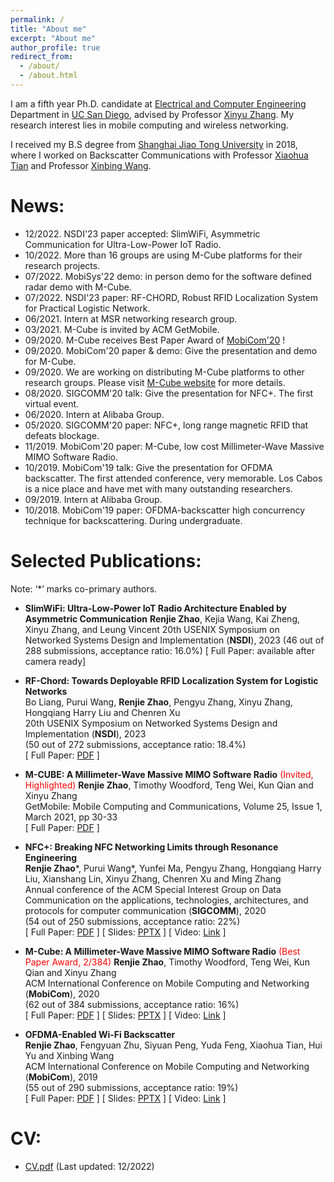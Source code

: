 ```yaml
---
permalink: /
title: "About me"
excerpt: "About me"
author_profile: true
redirect_from: 
  - /about/
  - /about.html
---
```

<style>
red { color: red }
yellow { color: yellow }
</style>


I am a fifth year Ph.D. candidate at [Electrical and Computer Engineering](http://www.ece.ucsd.edu/) Department in [UC San Diego](https://ucsd.edu), advised by Professor [Xinyu Zhang](http://xyzhang.ucsd.edu). My research interest lies in mobile computing and wireless networking.

I received my B.S degree from [Shanghai Jiao Tong University](http://en.sjtu.edu.cn/) in 2018, where I worked on Backscatter Communications with Professor [Xiaohua Tian](http://iiot.sjtu.edu.cn/xtian/) and Professor [Xinbing Wang](http://www.cs.sjtu.edu.cn/~wang-xb/). 


News:
======
* 12/2022. NSDI'23 paper accepted: SlimWiFi, Asymmetric Communication for Ultra-Low-Power IoT Radio.
* 10/2022. More than 16 groups are using M-Cube platforms for their research projects.
* 07/2022. MobiSys'22 demo: in person demo for the software defined radar demo with M-Cube.
* 07/2022. NSDI'23 paper: RF-CHORD, Robust RFID Localization System for Practical Logistic Network.
* 06/2021. Intern at MSR networking research group.
* 03/2021. M-Cube is invited by ACM GetMobile.
* 09/2020. M-Cube receives Best Paper Award of [MobiCom'20](https://sigmobile.org/mobicom/2020/) !
* 09/2020. MobiCom'20 paper & demo: Give the presentation and demo for M-Cube. 
* 09/2020. We are working on distributing M-Cube platforms to other research groups. Please visit [M-Cube website](http://m3.ucsd.edu/sdr/) for more details.
* 08/2020. SIGCOMM'20 talk: Give the presentation for NFC+. The first virtual event. 
* 06/2020. Intern at Alibaba Group.
* 05/2020. SIGCOMM'20 paper: NFC+, long range magnetic RFID that defeats blockage.
* 11/2019. MobiCom'20 paper: M-Cube, low cost Millimeter-Wave Massive MIMO Software Radio.
* 10/2019. MobiCom'19 talk: Give the presentation for OFDMA backscatter. The first attended conference, very memorable. Los Cabos is a nice place and have met with many outstanding researchers.
* 09/2019. Intern at Alibaba Group.
* 10/2018. MobiCom'19 paper: OFDMA-backscatter high concurrency technique for backscattering. During undergraduate.
<!---
* 09/2018. Begin to pursue Ph.D. at UC San Diego with Prof. Xinyu Zhang.
--->

Selected Publications:
======
Note: ‘*’ marks co-primary authors.  
* **SlimWiFi: Ultra-Low-Power IoT Radio Architecture Enabled by Asymmetric Communication**
**Renjie Zhao**, Kejia Wang, Kai Zheng, Xinyu Zhang, and Leung Vincent
20th USENIX Symposium on Networked Systems Design and Implementation (**NSDI**), 2023
(46 out of 288 submissions, acceptance ratio: 16.0%)
[ Full Paper: available after camera ready]

* **RF-Chord: Towards Deployable RFID Localization System for Logistic Networks**  
Bo Liang, Purui Wang, **Renjie Zhao**, Pengyu Zhang, Xinyu Zhang, Hongqiang Harry Liu and Chenren Xu  
20th USENIX Symposium on Networked Systems Design and Implementation (**NSDI**), 2023  
(50 out of 272 submissions, acceptance ratio: 18.4\%)  
[ Full Paper: [PDF](https://renjiezhao.github.io/files/RFCHORD_paper.pdf) ]

* **M-CUBE: A Millimeter-Wave Massive MIMO Software Radio** <red>(Invited, Highlighted)</red> 
**Renjie Zhao**, Timothy Woodford, Teng Wei, Kun Qian and Xinyu Zhang  
GetMobile: Mobile Computing and Communications, Volume 25, Issue 1, March 2021, pp 30-33  
[ Full Paper: [PDF](https://renjiezhao.github.io/files/MCube_getmobile_paper.pdf) ]

* **NFC+: Breaking NFC Networking Limits through Resonance Engineering**  
**Renjie Zhao**\*, Purui Wang\*, Yunfei Ma, Pengyu Zhang, Hongqiang Harry Liu, Xianshang Lin, Xinyu Zhang, Chenren Xu and Ming Zhang  
Annual conference of the ACM Special Interest Group on Data Communication on the applications, technologies, architectures, and protocols for computer communication (**SIGCOMM**), 2020  
(54 out of 250 submissions, acceptance ratio: 22%)  
[ Full Paper: [PDF](https://renjiezhao.github.io/files/NFCplus_paper.pdf) ] [ Slides: [PPTX](https://renjiezhao.github.io/files/NFCplus_slides_20min.pptx) ] [ Video: [Link](https://dl.acm.org/doi/abs/10.1145/3387514.3406219) ]

* **M-Cube: A Millimeter-Wave Massive MIMO Software Radio** <red>(Best Paper Award, 2/384)</red> 
**Renjie Zhao**, Timothy Woodford, Teng Wei, Kun Qian and Xinyu Zhang  
ACM International Conference on Mobile Computing and Networking (**MobiCom**), 2020  
(62 out of 384 submissions, acceptance ratio: 16%)  
[ Full Paper: [PDF](https://renjiezhao.github.io/files/MCube_paper.pdf) ] [ Slides: [PPTX](https://renjiezhao.github.io/files/MCube_slides_20min.pptx) ] [ Video: [Link](https://www.youtube.com/watch?v=NRooJM1UK3s&feature=youtu.be) ]

* **OFDMA-Enabled Wi-Fi Backscatter**  
**Renjie Zhao**, Fengyuan Zhu, Siyuan Peng, Yuda Feng, Xiaohua Tian, Hui Yu and Xinbing Wang  
ACM International Conference on Mobile Computing and Networking (**MobiCom**), 2019  
(55 out of 290 submissions, acceptance ratio: 19%)  
[ Full Paper: [PDF](https://renjiezhao.github.io/files/OFDMA_BS_paper.pdf) ] [ Slides: [PPTX](https://renjiezhao.github.io/files/OFDMA_BS_slides.pptx) ] [ Video: [Link](https://www.youtube.com/watch?v=UsyeI3U1bqo) ]

CV:
======
* [CV.pdf](https://renjiezhao.github.io/files/CV.pdf) (Last updated: 12/2022)